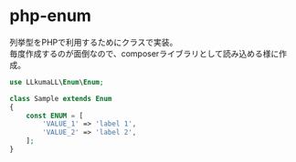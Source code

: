 # php-enum
列挙型をPHPで利用するためにクラスで実装。  
毎度作成するのが面倒なので、composerライブラリとして読み込める様に作成。

```php
use LLkumaLL\Enum\Enum;

class Sample extends Enum
{
    const ENUM = [
        'VALUE_1' => 'label 1',
        'VALUE_2' => 'label 2',
    ];
}
```
